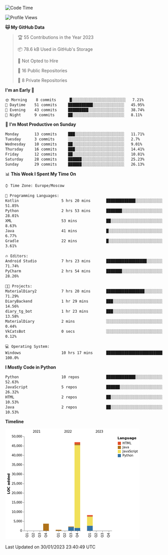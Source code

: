 <!--START_SECTION:waka-->
![Code Time](http://img.shields.io/badge/Code%20Time-10%20hrs%2017%20mins-blue)

![Profile Views](http://img.shields.io/badge/Profile%20Views-70-blue)

**🐱 My GitHub Data** 

> 🏆 55 Contributions in the Year 2023
 > 
> 📦 78.6 kB Used in GitHub's Storage 
 > 
> 🚫 Not Opted to Hire
 > 
> 📜 16 Public Repositories 
 > 
> 🔑 8 Private Repositories  
 > 
**I'm an Early 🐤** 

```text
🌞 Morning    8 commits      █░░░░░░░░░░░░░░░░░░░░░░░░   7.21% 
🌆 Daytime    51 commits     ███████████░░░░░░░░░░░░░░   45.95% 
🌃 Evening    43 commits     █████████░░░░░░░░░░░░░░░░   38.74% 
🌙 Night      9 commits      ██░░░░░░░░░░░░░░░░░░░░░░░   8.11%

```
📅 **I'm Most Productive on Sunday** 

```text
Monday       13 commits     ███░░░░░░░░░░░░░░░░░░░░░░   11.71% 
Tuesday      3 commits      ░░░░░░░░░░░░░░░░░░░░░░░░░   2.7% 
Wednesday    10 commits     ██░░░░░░░░░░░░░░░░░░░░░░░   9.01% 
Thursday     16 commits     ███░░░░░░░░░░░░░░░░░░░░░░   14.41% 
Friday       12 commits     ██░░░░░░░░░░░░░░░░░░░░░░░   10.81% 
Saturday     28 commits     ██████░░░░░░░░░░░░░░░░░░░   25.23% 
Sunday       29 commits     ██████░░░░░░░░░░░░░░░░░░░   26.13%

```


📊 **This Week I Spent My Time On** 

```text
⌚︎ Time Zone: Europe/Moscow

💬 Programming Languages: 
Kotlin                   5 hrs 20 mins       █████████████░░░░░░░░░░░░   51.85% 
Python                   2 hrs 53 mins       ███████░░░░░░░░░░░░░░░░░░   28.01% 
XML                      53 mins             ██░░░░░░░░░░░░░░░░░░░░░░░   8.63% 
Java                     41 mins             █░░░░░░░░░░░░░░░░░░░░░░░░   6.77% 
Gradle                   22 mins             █░░░░░░░░░░░░░░░░░░░░░░░░   3.61%

🔥 Editors: 
Android Studio           7 hrs 23 mins       ██████████████████░░░░░░░   71.74% 
PyCharm                  2 hrs 54 mins       ███████░░░░░░░░░░░░░░░░░░   28.26%

🐱‍💻 Projects: 
MaterialDiary2           7 hrs 20 mins       █████████████████░░░░░░░░   71.29% 
DiaryBackend             1 hr 29 mins        ███░░░░░░░░░░░░░░░░░░░░░░   14.56% 
diary_tg_bot             1 hr 23 mins        ███░░░░░░░░░░░░░░░░░░░░░░   13.58% 
MaterialDiary            2 mins              ░░░░░░░░░░░░░░░░░░░░░░░░░   0.44% 
VkCatsBot                0 secs              ░░░░░░░░░░░░░░░░░░░░░░░░░   0.12%

💻 Operating System: 
Windows                  10 hrs 17 mins      █████████████████████████   100.0%

```

**I Mostly Code in Python** 

```text
Python                   10 repos            █████████████░░░░░░░░░░░░   52.63% 
JavaScript               5 repos             ██████░░░░░░░░░░░░░░░░░░░   26.32% 
HTML                     2 repos             ██░░░░░░░░░░░░░░░░░░░░░░░   10.53% 
Java                     2 repos             ██░░░░░░░░░░░░░░░░░░░░░░░   10.53%

```


**Timeline**

![Chart not found](https://raw.githubusercontent.com/Adlemex/Adlemex/main/charts/bar_graph.png) 


 Last Updated on 30/01/2023 23:40:49 UTC
<!--END_SECTION:waka-->
